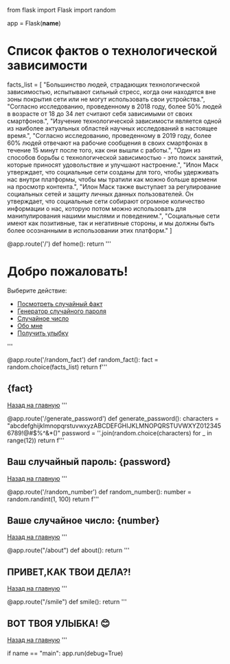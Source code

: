 from flask import Flask
import random

app = Flask(__name__)

# Список фактов о технологической зависимости
facts_list = [
    "Большинство людей, страдающих технологической зависимостью, испытывают сильный стресс, когда они находятся вне зоны покрытия сети или не могут использовать свои устройства.",
    "Согласно исследованию, проведенному в 2018 году, более 50% людей в возрасте от 18 до 34 лет считают себя зависимыми от своих смартфонов.",
    "Изучение технологической зависимости является одной из наиболее актуальных областей научных исследований в настоящее время.",
    "Согласно исследованию, проведенному в 2019 году, более 60% людей отвечают на рабочие сообщения в своих смартфонах в течение 15 минут после того, как они вышли с работы.",
    "Один из способов борьбы с технологической зависимостью - это поиск занятий, которые приносят удовольствие и улучшают настроение.",
    "Илон Маск утверждает, что социальные сети созданы для того, чтобы удерживать нас внутри платформы, чтобы мы тратили как можно больше времени на просмотр контента.",
    "Илон Маск также выступает за регулирование социальных сетей и защиту личных данных пользователей. Он утверждает, что социальные сети собирают огромное количество информации о нас, которую потом можно использовать для манипулирования нашими мыслями и поведением.",
    "Социальные сети имеют как позитивные, так и негативные стороны, и мы должны быть более осознанными в использовании этих платформ."
]

@app.route('/')
def home():
    return '''
    <h1>Добро пожаловать!</h1>
    <p>Выберите действие:</p>
    <ul>
        <li><a href="/random_fact">Посмотреть случайный факт</a></li>
        <li><a href="/generate_password">Генератор случайного пароля</a></li>
        <li><a href="/random_number">Случайное число</a></li>
        <li><a href="/about">Обо мне</a></li>
        <li><a href="/smile">Получить улыбку</a></li>
    </ul>
    '''

@app.route('/random_fact')
def random_fact():
    fact = random.choice(facts_list)
    return f'''
    <h2>{fact}</h2>
    <a href="/">Назад на главную</a>
    '''

@app.route('/generate_password')
def generate_password():
    characters = "abcdefghijklmnopqrstuvwxyzABCDEFGHIJKLMNOPQRSTUVWXYZ0123456789!@#$%^&*()"
    password = ''.join(random.choice(characters) for _ in range(12))
    return f'''
    <h2>Ваш случайный пароль: {password}</h2>
    <a href="/">Назад на главную</a>
    '''

@app.route('/random_number')
def random_number():
    number = random.randint(1, 100)
    return f'''
    <h2>Ваше случайное число: {number}</h2>
    <a href="/">Назад на главную</a>
    '''

@app.route("/about")
def about():
    return '''
    <h2>ПРИВЕТ,КАК ТВОИ ДЕЛА?!</h2>
    <a href="/">Назад на главную</a>
    '''

@app.route("/smile")
def smile():
    return '''
    <h2>ВОТ ТВОЯ УЛЫБКА! 😊</h2>
    <a href="/">Назад на главную</a>
    '''

if name == "main":
    app.run(debug=True)
